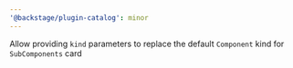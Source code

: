 ```yaml
---
'@backstage/plugin-catalog': minor
---
```


Allow providing `kind` parameters to replace the default `Component` kind for `SubComponents` card
